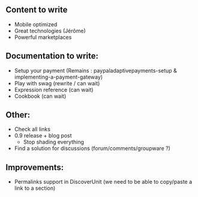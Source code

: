 Content to write
----------------

- Mobile optimized
- Great technologies (Jérôme)
- Powerful marketplaces

Documentation to write:
-----------------------

- Setup your payment (Remains : paypaladaptivepayments-setup & implementing-a-payment-gateway)
- Play with swag (rewrite / can wait)
- Expression reference (can wait)
- Cookbook (can wait)

Other:
------

- Check all links
- 0.9 release + blog post
    - Stop shading everything
- Find a solution for discussions (forum/comments/groupware ?)

Improvements:
-------------

- Permalinks support in DiscoverUnit (we need to be able to copy/paste a link to a section)
